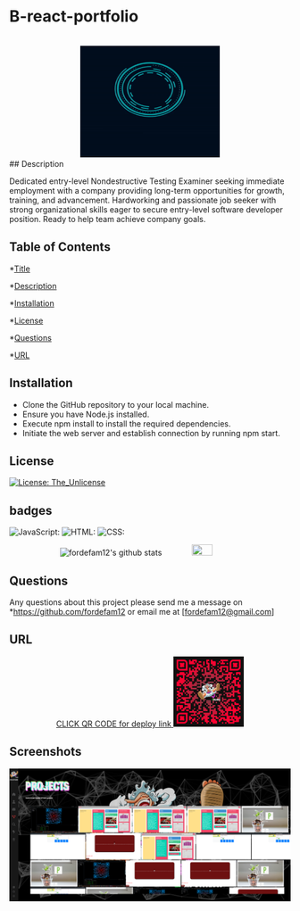 
# B-react-portfolio


<div align="center">
  <br/>
  <a href="">
    <img alt="logo" height="200" src="./src/assets/images/ezgif-2-83d0111f69.gif" width="250" />
  </a>
  <br/>
</div>
## Description

 Dedicated entry-level Nondestructive Testing Examiner seeking immediate employment with a company providing long-term opportunities for growth, training, and advancement. Hardworking and passionate job seeker with strong organizational skills eager to secure entry-level software developer position. Ready to help team achieve company goals.

## Table of Contents
*[Title](#title)

*[Description](#description)
    
*[Installation](#installation)   

*[License](#license)
    
*[Questions](#questions)

*[URL](#URL)
    

## Installation

* Clone the GitHub repository to your local machine.
* Ensure you have Node.js installed.
* Execute npm install to install the required dependencies.
* Initiate the web server and establish connection by running npm start.


## License
[![License: The_Unlicense](https://img.shields.io/badge/License-The_Unlicense-brightgreen.svg)](https://opensource.org/licenses/The_Unlicense)




## badges

![JavaScript:](https://img.shields.io/badge/JavaScript-85.6%25-blue)
             ![HTML:](https://img.shields.io/badge/HTML-11.2%25-red)
             ![CSS:](https://img.shields.io/badge/CSS-3.2%25-purple)

<p align='center'>
<a><img src="https://github-readme-stats.vercel.app/api?username=fordefam12&show_icons=true&theme=transparent" alt="fordefam12's github stats"></a>
<a><img src="https://github-readme-stats.vercel.app/api/top-langs/?username=fordefam12&layout=compact" height ="20%" width= "27%"></a>
</p>


## Questions
Any questions about this project please send me a message on *https://github.com/fordefam12 or email me at [fordefam12@gmail.com]

## URL
  
  <p align='center'>
<a href='https://main--brandon-forde-portfolio.netlify.app//'>
CLICK QR CODE for deploy link
<img src='./src/assets/qr-code (13) (1).png' width="25%"></a>
</p>

## Screenshots
![scren](src/assets/BrandonsReactPortfolio.png)



